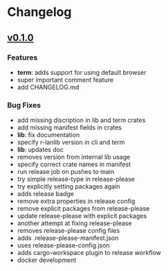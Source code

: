 # Changelog

## [v0.1.0](https://github.com/robgonnella/r-lanscan/releases/tag/v0.1.0)

### Features

- **term**: adds support for using default browser
- super important comment feature
- add CHANGELOG.md

### Bug Fixes

- add missing discription in lib and term crates
- add missing manifest fields in crates
- **lib**: fix documentation
- specify r-lanlib version in cli and term
- **lib**: updates doc
- removes version from internal lib usage
- specify correct crate names in manifest
- run release job on pushes to main
- try simple release-type in release-please
- try explicitly setting packages again
- adds release badge
- remove extra properties in release config
- remove explicit packages from release-please
- update release-please with explicit packages
- another attempt at fixing release-please
- removes release-please config files
- adds .release-please-manifest.json
- uses release-please-config.json
- adds cargo-workspace plugin to release workflow
- docker development
